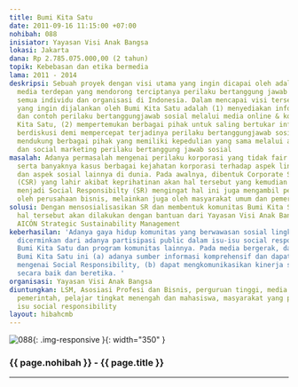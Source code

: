 ```yaml
---
title: Bumi Kita Satu
date: 2011-09-16 11:15:00 +07:00
nohibah: 088
inisiator: Yayasan Visi Anak Bangsa
lokasi: Jakarta
dana: Rp 2.785.075.000,00 (2 tahun)
topik: Kebebasan dan etika bermedia
lama: 2011 - 2014
deskripsi: Sebuah proyek dengan visi utama yang ingin dicapai oleh adalah menjadi
  media terdepan yang mendorong terciptanya perilaku bertanggung jawab sosial oleh
  semua individu dan organisasi di Indonesia. Dalam mencapai visi tersebut, maka misi
  yang ingin dijalankan oleh Bumi Kita Satu adalah (1) menyediakan informasi, referensi
  dan contoh perilaku bertanggungjawab sosial melalui media online & komunitas Bumi
  Kita Satu, (2) mempertemukan berbagai pihak untuk saling bertukar informasi dan
  berdiskusi demi mempercepat terjadinya perilaku bertanggungjawab sosial, dan (3)
  mendukung berbagai pihak yang memiliki kepedulian yang sama melalui awareness campaign
  dan social marketing perilaku bertanggung jawab sosial
masalah: Adanya permasalah mengenai perilaku korporasi yang tidak fair dan tidak etis
  serta banyaknya kasus berbagai kejahatan korporasi terhadap aspek lingkungan, HAM
  dan aspek sosial lainnya di dunia. Pada awalnya, dibentuk Corporate Social Responsibility
  (CSR) yang lahir akibat keprihatinan akan hal tersebut yang kemudian berganti nama
  menjadi Social Responsibilty (SR) mengingat hal ini juga mengambil peran tidak hanya
  oleh perusahaan bisnis, melainkan juga oleh masyarakat umum dan pemerintah
solusi: Dengan mensosialisasikan SR dan membentuk komunitas Bumi Kita Satu. Pencapaian
  hal tersebut akan dilakukan dengan bantuan dari Yayasan Visi Anak Bangsa (VAB) dan
  AICÓN Strategic Sustainability Management
keberhasilan: 'Adanya gaya hidup komunitas yang berwawasan sosial lingkungan yang
  dicerminkan dari adanya partisipasi public dalam isu-isu social responsibility melalui
  Bumi Kita Satu dan program komunitas lainnya. Pada media bergerak, dampak website
  Bumi Kita Satu ini (a) adanya sumber informasi komprehensif dan dapat dipercaya
  mengenai Social Responsibility, (b) dapat mengkomunikasikan kinerja social responsibility
  secara baik dan beretika. '
organisasi: Yayasan Visi Anak Bangsa
diuntungkan: LSM, Asosiasi Profesi dan Bisnis, perguruan tinggi, media massa, lembaga
  pemerintah, pelajar tingkat menengah dan mahasiswa, masyarakat yang peduli akan
  isu social responsibility
layout: hibahcmb
---
```


![088](/static/img/hibahcmb/088.png){: .img-responsive }{: width="350" }

### {{ page.nohibah }} - {{ page.title }}

---
